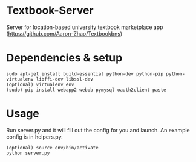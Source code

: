 # Textbook-Server
Server for location-based university textbook marketplace app (https://github.com/Aaron-Zhao/Textbookbns)

# Dependencies & setup
```
sudo apt-get install build-essential python-dev python-pip python-virtualenv libffi-dev libssl-dev
(optional) virtualenv env
(sudo) pip install webapp2 webob pymysql oauth2client paste
```

# Usage
Run server.py and it will fill out the config for you and launch. An example config is in helpers.py.
```
(optional) source env/bin/activate
python server.py
```
